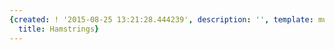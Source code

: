 ```yaml
---
{created: ! '2015-08-25 13:21:28.444239', description: '', template: muscle.html,
  title: Hamstrings}
---
```

